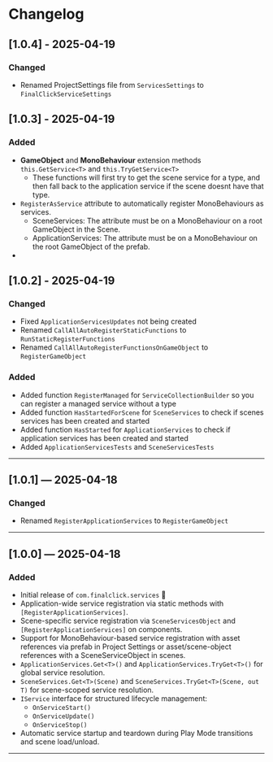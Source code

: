 # Changelog

## [1.0.4] - 2025-04-19

### Changed
- Renamed ProjectSettings file from `ServicesSettings` to `FinalClickServiceSettings`

## [1.0.3] - 2025-04-19

### Added
- **GameObject** and **MonoBehaviour** extension methods `this.GetService<T>` and `this.TryGetService<T>`
  - These functions will first try to get the scene service for a type, and then fall back to the application service if the scene doesnt have that type.
- `RegisterAsService` attribute to automatically register MonoBehaviours as services.
  - SceneServices: The attribute must be on a MonoBehaviour on a root GameObject in the Scene.
  - ApplicationServices: The attribute must be on a MonoBehaviour on the root GameObject of the prefab. 
- 

## [1.0.2] - 2025-04-19

### Changed
- Fixed `ApplicationServicesUpdates` not being created
- Renamed `CallAllAutoRegisterStaticFunctions` to `RunStaticRegisterFunctions`
- Renamed `CallAllAutoRegisterFunctionsOnGameObject` to `RegisterGameObject`

### Added
- Added function `RegisterManaged` for `ServiceCollectionBuilder` so you can register a managed service without a type
- Added function `HasStartedForScene` for `SceneServices` to check if scenes services has been created and started
- Added function `HasStarted` for `ApplicationServices` to check if application services has been created and started 
- Added `ApplicationServicesTests` and `SceneServicesTests`

---

## [1.0.1] — 2025-04-18

### Changed
- Renamed `RegisterApplicationServices` to `RegisterGameObject`

---

## [1.0.0] — 2025-04-18

### Added
- Initial release of `com.finalclick.services` 🎉
- Application-wide service registration via static methods with `[RegisterApplicationServices]`.
- Scene-specific service registration via `SceneServicesObject` and `[RegisterApplicationServices]` on components.
- Support for MonoBehaviour-based service registration with asset references via prefab in Project Settings or asset/scene-object references with a SceneServiceObject in scenes.
- `ApplicationServices.Get<T>()` and `ApplicationServices.TryGet<T>()` for global service resolution.
- `SceneServices.Get<T>(Scene)` and `SceneServices.TryGet<T>(Scene, out T)` for scene-scoped service resolution.
- `IService` interface for structured lifecycle management:
    - `OnServiceStart()`
    - `OnServiceUpdate()`
    - `OnServiceStop()`
- Automatic service startup and teardown during Play Mode transitions and scene load/unload.

---